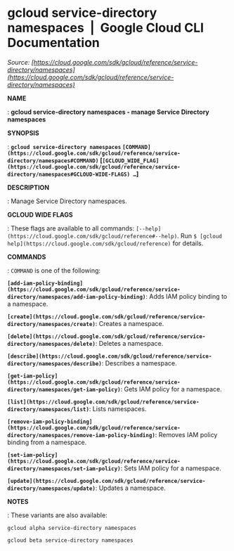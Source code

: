 # gcloud service-directory namespaces  |  Google Cloud CLI Documentation

*Source: [https://cloud.google.com/sdk/gcloud/reference/service-directory/namespaces](https://cloud.google.com/sdk/gcloud/reference/service-directory/namespaces)*

**NAME**

: **gcloud service-directory namespaces - manage Service Directory namespaces**

**SYNOPSIS**

: **`gcloud service-directory namespaces` `[COMMAND](https://cloud.google.com/sdk/gcloud/reference/service-directory/namespaces#COMMAND)` [`[GCLOUD_WIDE_FLAG](https://cloud.google.com/sdk/gcloud/reference/service-directory/namespaces#GCLOUD-WIDE-FLAGS) …`]**

**DESCRIPTION**

: Manage Service Directory namespaces.

**GCLOUD WIDE FLAGS**

: These flags are available to all commands: `[--help](https://cloud.google.com/sdk/gcloud/reference#--help)`.
Run `$ [gcloud help](https://cloud.google.com/sdk/gcloud/reference)` for details.

**COMMANDS**

: ``COMMAND`` is one of the following:

**`[add-iam-policy-binding](https://cloud.google.com/sdk/gcloud/reference/service-directory/namespaces/add-iam-policy-binding)`**:
Adds IAM policy binding to a namespace.

**`[create](https://cloud.google.com/sdk/gcloud/reference/service-directory/namespaces/create)`**:
Creates a namespace.

**`[delete](https://cloud.google.com/sdk/gcloud/reference/service-directory/namespaces/delete)`**:
Deletes a namespace.

**`[describe](https://cloud.google.com/sdk/gcloud/reference/service-directory/namespaces/describe)`**:
Describes a namespace.

**`[get-iam-policy](https://cloud.google.com/sdk/gcloud/reference/service-directory/namespaces/get-iam-policy)`**:
Gets IAM policy for a namespace.

**`[list](https://cloud.google.com/sdk/gcloud/reference/service-directory/namespaces/list)`**:
Lists namespaces.

**`[remove-iam-policy-binding](https://cloud.google.com/sdk/gcloud/reference/service-directory/namespaces/remove-iam-policy-binding)`**:
Removes IAM policy binding from a namespace.

**`[set-iam-policy](https://cloud.google.com/sdk/gcloud/reference/service-directory/namespaces/set-iam-policy)`**:
Sets IAM policy for a namespace.

**`[update](https://cloud.google.com/sdk/gcloud/reference/service-directory/namespaces/update)`**:
Updates a namespace.

**NOTES**

: These variants are also available:

```
gcloud alpha service-directory namespaces
```

```
gcloud beta service-directory namespaces
```